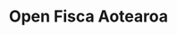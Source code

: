 ---
agency: Service Innovation Lab
title: Open Fisca Aotearoa
excerpt: Resource of machine readable New Zealand legislation coded by the lab and partners
redirect_to: https://github.com/ServiceInnovationLab/openfisca-aotearoa
external_url: https://github.com/ServiceInnovationLab/openfisca-aotearoa
external_link_title: GitHub
---